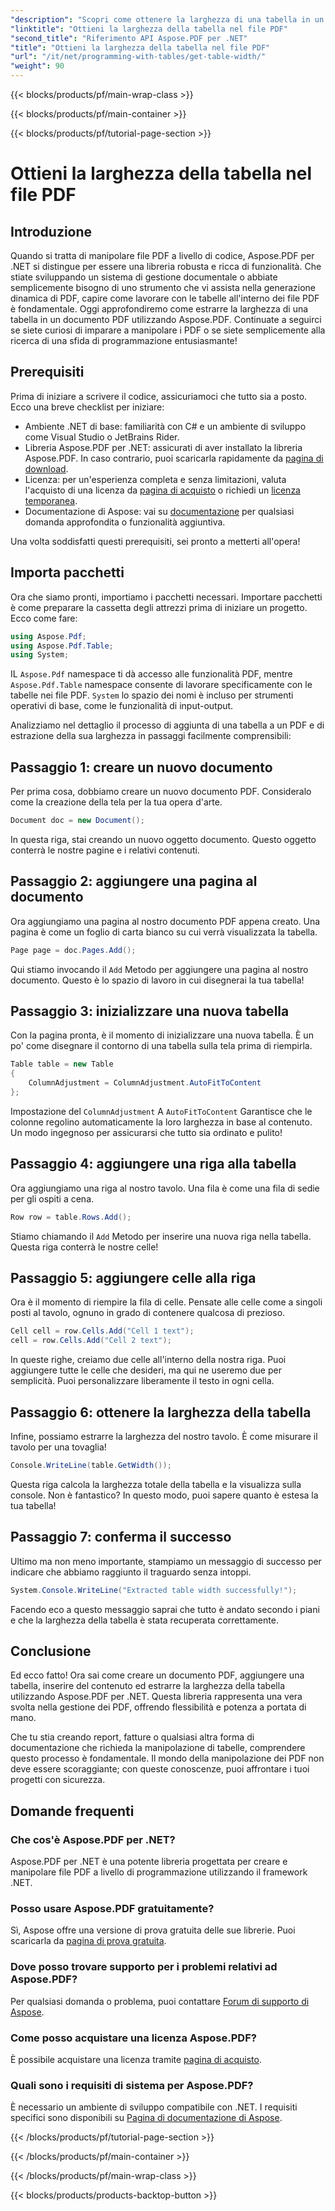 ```yaml
---
"description": "Scopri come ottenere la larghezza di una tabella in un PDF utilizzando Aspose.PDF per .NET con questa guida dettagliata."
"linktitle": "Ottieni la larghezza della tabella nel file PDF"
"second_title": "Riferimento API Aspose.PDF per .NET"
"title": "Ottieni la larghezza della tabella nel file PDF"
"url": "/it/net/programming-with-tables/get-table-width/"
"weight": 90
---
```


{{< blocks/products/pf/main-wrap-class >}}

{{< blocks/products/pf/main-container >}}

{{< blocks/products/pf/tutorial-page-section >}}

# Ottieni la larghezza della tabella nel file PDF

## Introduzione

Quando si tratta di manipolare file PDF a livello di codice, Aspose.PDF per .NET si distingue per essere una libreria robusta e ricca di funzionalità. Che stiate sviluppando un sistema di gestione documentale o abbiate semplicemente bisogno di uno strumento che vi assista nella generazione dinamica di PDF, capire come lavorare con le tabelle all'interno dei file PDF è fondamentale. Oggi approfondiremo come estrarre la larghezza di una tabella in un documento PDF utilizzando Aspose.PDF. Continuate a seguirci se siete curiosi di imparare a manipolare i PDF o se siete semplicemente alla ricerca di una sfida di programmazione entusiasmante!

## Prerequisiti

Prima di iniziare a scrivere il codice, assicuriamoci che tutto sia a posto. Ecco una breve checklist per iniziare:

- Ambiente .NET di base: familiarità con C# e un ambiente di sviluppo come Visual Studio o JetBrains Rider.
- Libreria Aspose.PDF per .NET: assicurati di aver installato la libreria Aspose.PDF. In caso contrario, puoi scaricarla rapidamente da [pagina di download](https://releases.aspose.com/pdf/net/).
- Licenza: per un'esperienza completa e senza limitazioni, valuta l'acquisto di una licenza da [pagina di acquisto](https://purchase.aspose.com/buy) o richiedi un [licenza temporanea](https://purchase.aspose.com/temporary-license/).
- Documentazione di Aspose: vai su [documentazione](https://reference.aspose.com/pdf/net/) per qualsiasi domanda approfondita o funzionalità aggiuntiva.

Una volta soddisfatti questi prerequisiti, sei pronto a metterti all'opera!

## Importa pacchetti

Ora che siamo pronti, importiamo i pacchetti necessari. Importare pacchetti è come preparare la cassetta degli attrezzi prima di iniziare un progetto. Ecco come fare:

```csharp
using Aspose.Pdf;
using Aspose.Pdf.Table;
using System;
```

IL `Aspose.Pdf` namespace ti dà accesso alle funzionalità PDF, mentre `Aspose.Pdf.Table` namespace consente di lavorare specificamente con le tabelle nei file PDF. `System` lo spazio dei nomi è incluso per strumenti operativi di base, come le funzionalità di input-output.

Analizziamo nel dettaglio il processo di aggiunta di una tabella a un PDF e di estrazione della sua larghezza in passaggi facilmente comprensibili:

## Passaggio 1: creare un nuovo documento

Per prima cosa, dobbiamo creare un nuovo documento PDF. Consideralo come la creazione della tela per la tua opera d'arte.

```csharp
Document doc = new Document();
```

In questa riga, stai creando un nuovo oggetto documento. Questo oggetto conterrà le nostre pagine e i relativi contenuti.

## Passaggio 2: aggiungere una pagina al documento

Ora aggiungiamo una pagina al nostro documento PDF appena creato. Una pagina è come un foglio di carta bianco su cui verrà visualizzata la tabella.

```csharp
Page page = doc.Pages.Add();
```

Qui stiamo invocando il `Add` Metodo per aggiungere una pagina al nostro documento. Questo è lo spazio di lavoro in cui disegnerai la tua tabella!

## Passaggio 3: inizializzare una nuova tabella

Con la pagina pronta, è il momento di inizializzare una nuova tabella. È un po' come disegnare il contorno di una tabella sulla tela prima di riempirla.

```csharp
Table table = new Table
{
    ColumnAdjustment = ColumnAdjustment.AutoFitToContent
};
```

Impostazione del `ColumnAdjustment` A `AutoFitToContent` Garantisce che le colonne regolino automaticamente la loro larghezza in base al contenuto. Un modo ingegnoso per assicurarsi che tutto sia ordinato e pulito!

## Passaggio 4: aggiungere una riga alla tabella

Ora aggiungiamo una riga al nostro tavolo. Una fila è come una fila di sedie per gli ospiti a cena.

```csharp
Row row = table.Rows.Add();
```

Stiamo chiamando il `Add` Metodo per inserire una nuova riga nella tabella. Questa riga conterrà le nostre celle!

## Passaggio 5: aggiungere celle alla riga

Ora è il momento di riempire la fila di celle. Pensate alle celle come a singoli posti al tavolo, ognuno in grado di contenere qualcosa di prezioso.

```csharp
Cell cell = row.Cells.Add("Cell 1 text");
cell = row.Cells.Add("Cell 2 text");
```

In queste righe, creiamo due celle all'interno della nostra riga. Puoi aggiungere tutte le celle che desideri, ma qui ne useremo due per semplicità. Puoi personalizzare liberamente il testo in ogni cella.

## Passaggio 6: ottenere la larghezza della tabella

Infine, possiamo estrarre la larghezza del nostro tavolo. È come misurare il tavolo per una tovaglia!

```csharp
Console.WriteLine(table.GetWidth());
```

Questa riga calcola la larghezza totale della tabella e la visualizza sulla console. Non è fantastico? In questo modo, puoi sapere quanto è estesa la tua tabella!

## Passaggio 7: conferma il successo

Ultimo ma non meno importante, stampiamo un messaggio di successo per indicare che abbiamo raggiunto il traguardo senza intoppi.

```csharp
System.Console.WriteLine("Extracted table width successfully!");
```

Facendo eco a questo messaggio saprai che tutto è andato secondo i piani e che la larghezza della tabella è stata recuperata correttamente.

## Conclusione

Ed ecco fatto! Ora sai come creare un documento PDF, aggiungere una tabella, inserire del contenuto ed estrarre la larghezza della tabella utilizzando Aspose.PDF per .NET. Questa libreria rappresenta una vera svolta nella gestione dei PDF, offrendo flessibilità e potenza a portata di mano.

Che tu stia creando report, fatture o qualsiasi altra forma di documentazione che richieda la manipolazione di tabelle, comprendere questo processo è fondamentale. Il mondo della manipolazione dei PDF non deve essere scoraggiante; con queste conoscenze, puoi affrontare i tuoi progetti con sicurezza. 

## Domande frequenti

### Che cos'è Aspose.PDF per .NET?  
Aspose.PDF per .NET è una potente libreria progettata per creare e manipolare file PDF a livello di programmazione utilizzando il framework .NET.

### Posso usare Aspose.PDF gratuitamente?  
Sì, Aspose offre una versione di prova gratuita delle sue librerie. Puoi scaricarla da [pagina di prova gratuita](https://releases.aspose.com/).

### Dove posso trovare supporto per i problemi relativi ad Aspose.PDF?  
Per qualsiasi domanda o problema, puoi contattare [Forum di supporto di Aspose](https://forum.aspose.com/c/pdf/10).

### Come posso acquistare una licenza Aspose.PDF?  
È possibile acquistare una licenza tramite [pagina di acquisto](https://purchase.aspose.com/buy).

### Quali sono i requisiti di sistema per Aspose.PDF?  
È necessario un ambiente di sviluppo compatibile con .NET. I requisiti specifici sono disponibili su [Pagina di documentazione di Aspose](https://reference.aspose.com/pdf/net/).

{{< /blocks/products/pf/tutorial-page-section >}}

{{< /blocks/products/pf/main-container >}}

{{< /blocks/products/pf/main-wrap-class >}}

{{< blocks/products/products-backtop-button >}}